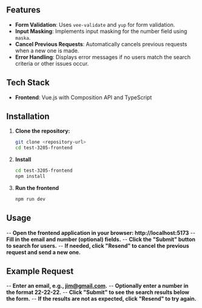 ## Features

- **Form Validation**: Uses `vee-validate` and `yup` for form validation.
- **Input Masking**: Implements input masking for the number field using `maska`.
- **Cancel Previous Requests**: Automatically cancels previous requests when a new one is made.
- **Error Handling**: Displays error messages if no users match the search criteria or other issues occur.

## Tech Stack

- **Frontend**: Vue.js with Composition API and TypeScript

## Installation

1. **Clone the repository:**

   ```bash
   git clone <repository-url>
   cd test-3205-frontend
   ```

2. **Install**

   ```bash
   cd test-3205-frontend
   npm install
   ```

3. **Run the frontend**

   ```bash
   npm run dev
   ```

## Usage

-- **Open the frontend application in your browser: http://localhost:5173**
-- **Fill in the email and number (optional) fields.**
-- **Click the "Submit" button to search for users.**
-- **If needed, click "Resend" to cancel the previous request and send a new one.**

## Example Request

-- **Enter an email, e.g., jim@gmail.com.**
-- **Optionally enter a number in the format 22-22-22.**
-- **Click "Submit" to see the search results below the form.**
-- **If the results are not as expected, click "Resend" to try again.**
